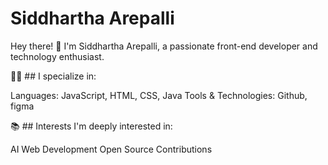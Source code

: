 # Siddhartha Arepalli
Hey there! 👋 I'm Siddhartha Arepalli, a passionate front-end developer and technology enthusiast.



👨‍💻 ## I specialize in:

Languages: JavaScript, HTML, CSS, Java
Tools & Technologies: Github, figma


📚 ## Interests
I'm deeply interested in:

AI
Web Development
Open Source Contributions


